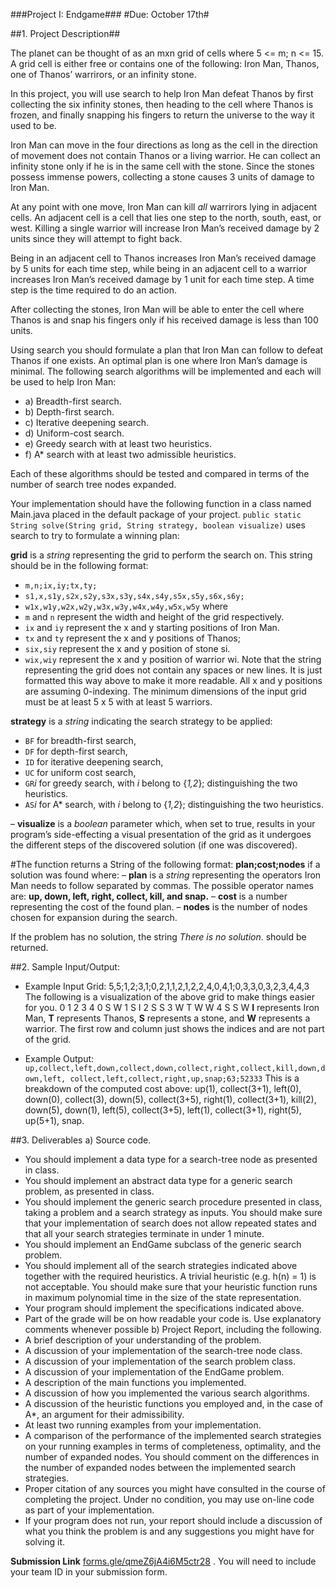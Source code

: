 ###Project I: Endgame###
#Due: October 17th#

##1. Project Description##

The planet can be thought of as an mxn grid of cells where 5 <= m; n <= 15. A grid cell is either free or contains one of the following: Iron Man, Thanos, one of Thanos’ warrirors, or an infinity stone. 

In this project, you will use search to help Iron Man defeat Thanos by first collecting the six infinity stones, then heading to the cell where Thanos is frozen, and finally snapping his fingers to return the universe to the way it used to be. 

Iron Man can move in the four directions as long as the cell in the direction of movement does not contain Thanos or a living warrior. 
He can collect an infinity stone only if he is in the same cell with the stone. Since the stones possess immense powers, collecting a stone causes 3 units of damage to Iron Man. 

At any point with one move, Iron Man can kill *all* warrirors lying in adjacent cells. An adjacent cell is a cell that lies one step to the north, south, east, or west. Killing a single warrior will increase Iron Man’s received damage by 2 units since they will attempt to fight back. 

Being in an adjacent cell to Thanos increases Iron Man’s received damage by 5 units for each time step, while being in an adjacent cell to a warrior increases Iron Man’s received damage by 1 unit for each time step. A time step is the time required to do an action. 

After collecting the stones, Iron Man will be able to enter the cell where Thanos is and snap his fingers only if his received damage is less than 100 units.

Using search you should formulate a plan that Iron Man can follow to defeat Thanos if one exists. An optimal plan is one where Iron Man’s damage is minimal. The following search algorithms will be implemented and each will be used to help Iron Man:
- a) Breadth-first search.
- b) Depth-first search.
- c) Iterative deepening search.
- d) Uniform-cost search.
- e) Greedy search with at least two heuristics.
- f) A* search with at least two admissible heuristics.

Each of these algorithms should be tested and compared in terms of the number of search tree nodes expanded.

Your implementation should have the following function in a class named Main.java
placed in the default package of your project.
`public static String solve(String grid, String strategy, boolean visualize)`
uses search to try to formulate a winning plan:

**grid** is a *string* representing the grid to perform the search on. This string should be in the following format:
- `m,n;ix,iy;tx,ty;`
- `s1,x,s1y,s2x,s2y,s3x,s3y,s4x,s4y,s5x,s5y,s6x,s6y;`
- `w1x,w1y,w2x,w2y,w3x,w3y,w4x,w4y,w5x,w5y`
where
- `m` and `n` represent the width and height of the grid respectively.
- `ix` and `iy` represent the x and y starting positions of Iron Man.
- `tx` and `ty` represent the x and y positions of Thanos;
- `six,siy` represent the x and y position of stone si.
- `wix,wiy` represent the x and y position of warrior wi.
Note that the string representing the grid does not contain any spaces or new lines. It is just formatted this way above to make it more readable. All x and y positions are assuming 0-indexing. The minimum dimensions of the input grid must be at least 5 x 5 with at least 5 warriors.

**strategy** is a *string* indicating the search strategy to be applied:
- `BF` for breadth-first search,
- `DF` for depth-first search,
- `ID` for iterative deepening search,
- `UC` for uniform cost search,
- `GR`*i* for greedy search, with *i* belong to {*1,2*}; distinguishing the two heuristics.
- `AS`*i* for A* search, with *i* belong to {*1,2*}; distinguishing the two heuristics.

– **visualize** is a *boolean* parameter which, when set to true, results in your program’s side-effecting a visual presentation of the grid as it undergoes the different steps of the discovered solution (if one was discovered).

#The function returns a String of the following format: **plan;cost;nodes** if a solution was found where:
– **plan** is a *string* representing the operators Iron Man needs to follow separated by commas. The possible operator names are: **up, down, left, right, collect, kill, and snap.**
– **cost** is a number representing the cost of the found plan.
– **nodes** is the number of nodes chosen for expansion during the search.

If the problem has no solution, the string *There is no solution*. should be returned.

##2. Sample Input/Output:

- Example Input Grid: 5,5;1,2;3,1;0,2,1,1,2,1,2,2,4,0,4,1;0,3,3,0,3,2,3,4,4,3
The following is a visualization of the above grid to make things easier for you.
0 1 2 3 4
0 S W
1 S I
2 S S
3 W T W W
4 S S W
**I** represents Iron Man, **T** represents Thanos, **S** represents a stone, and **W** represents a warrior. The first row and column just shows the indices and are not part of the grid.

- Example Output:
`up,collect,left,down,collect,down,collect,right,collect,kill,down,down,left, collect,left,collect,right,up,snap;63;52333`
This is a breakdown of the computed cost above: up(1), collect(3+1), left(0), down(0), collect(3), down(5), collect(3+5), right(1), collect(3+1), kill(2), down(5), down(1), left(5), collect(3+5), left(1), collect(3+1), right(5), up(5+1), snap.

##3. Deliverables
a) Source code.
- You should implement a data type for a search-tree node as presented in class.
- You should implement an abstract data type for a generic search problem, as presented in class.
- You should implement the generic search procedure presented in class, taking a problem and a search strategy as inputs. You should make sure that your implementation of search does not allow repeated states and that all your search strategies terminate in under 1 minute.
- You should implement an EndGame subclass of the generic search problem.
- You should implement all of the search strategies indicated above together with the required heuristics. A trivial heuristic (e.g. h(n) = 1) is not acceptable. You should make sure that your heuristic function runs in maximum polynomial time in the size of the state representation.
- Your program should implement the specifications indicated above.
- Part of the grade will be on how readable your code is. Use explanatory comments whenever possible
b) Project Report, including the following.
- A brief description of your understanding of the problem.
- A discussion of your implementation of the search-tree node class.
- A discussion of your implementation of the search problem class.
- A discussion of your implementation of the EndGame problem.
- A description of the main functions you implemented.
- A discussion of how you implemented the various search algorithms.
- A discussion of the heuristic functions you employed and, in the case of A*, an argument for their admissibility.
- At least two running examples from your implementation.
- A comparison of the performance of the implemented search strategies on your running examples in terms of completeness, optimality, and the number of expanded nodes. You should comment on the differences in the number of expanded nodes between the implemented search strategies.
- Proper citation of any sources you might have consulted in the course of completing the project. Under no condition, you may use on-line code as part of your implementation.
- If your program does not run, your report should include a discussion of what you think the problem is and any suggestions you might have for solving it.

**Submission Link**
[forms.gle/qmeZ6jA4i6M5ctr28](forms.gle/qmeZ6jA4i6M5ctr28) . You will need to include your team ID in your submission form.
